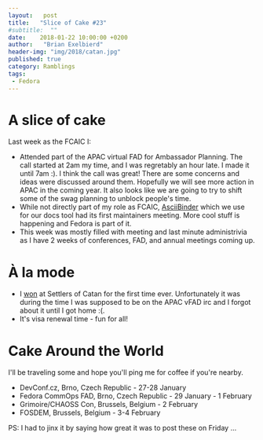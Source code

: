 ```yaml
---
layout:   post
title:   "Slice of Cake #23"
#subtitle:  ""
date:    2018-01-22 10:00:00 +0200
author:   "Brian Exelbierd"
header-img: "img/2018/catan.jpg"
published: true
category: Ramblings
tags:
 - Fedora
---
```


# A slice of cake

Last week as the FCAIC I:

- Attended part of the APAC virtual FAD for Ambassador Planning.  The call started at 2am my time, and I was regretably an hour late.  I made it until 7am :).  I think the call was great! There are some concerns and ideas were discussed around them.  Hopefully we will see more action in APAC in the coming year.  It also looks like we are going to try to shift some of the swag planning to unblock people's time.
- While not directly part of my role as FCAIC, [AsciiBinder](http://asciibinder.org/) which we use for our docs tool had its first maintainers meeting.  More cool stuff is happening and Fedora is part of it.
- This week was mostly filled with meeting and last minute administrivia as I have 2 weeks of conferences, FAD, and annual meetings coming up.

# À la mode

- I [won](/img/2018/catan.jpg) at Settlers of Catan for the first time ever.  Unfortunately it was during the time I was supposed to be on the APAC vFAD irc and I forgot about it until I got home :(.
- It's visa renewal time - fun for all!

# Cake Around the World

I'll be traveling some and hope you'll ping me for coffee if you're nearby.

- DevConf.cz, Brno, Czech Republic - 27-28 January
- Fedora CommOps FAD, Brno, Czech Republic - 29 January - 1 February
- Grimoire/CHAOSS Con, Brussels, Belgium - 2 February
- FOSDEM, Brussels, Belgium - 3-4 February

PS: I had to jinx it by saying how great it was to post these on Friday ...
